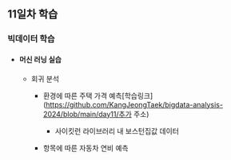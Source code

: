 ## 11일차 학습
### 빅데이터 학습

- #### 머신 러닝 실습
    - 회귀 분석
        - 환경에 따른 주택 가격 예측[학습링크](https://github.com/KangJeongTaek/bigdata-analysis-2024/blob/main/day11/추가 주소)
            - 사이킷런 라이브러리 내 보스턴집값 데이터

        - 항목에 따른 자동차 연비 예측
